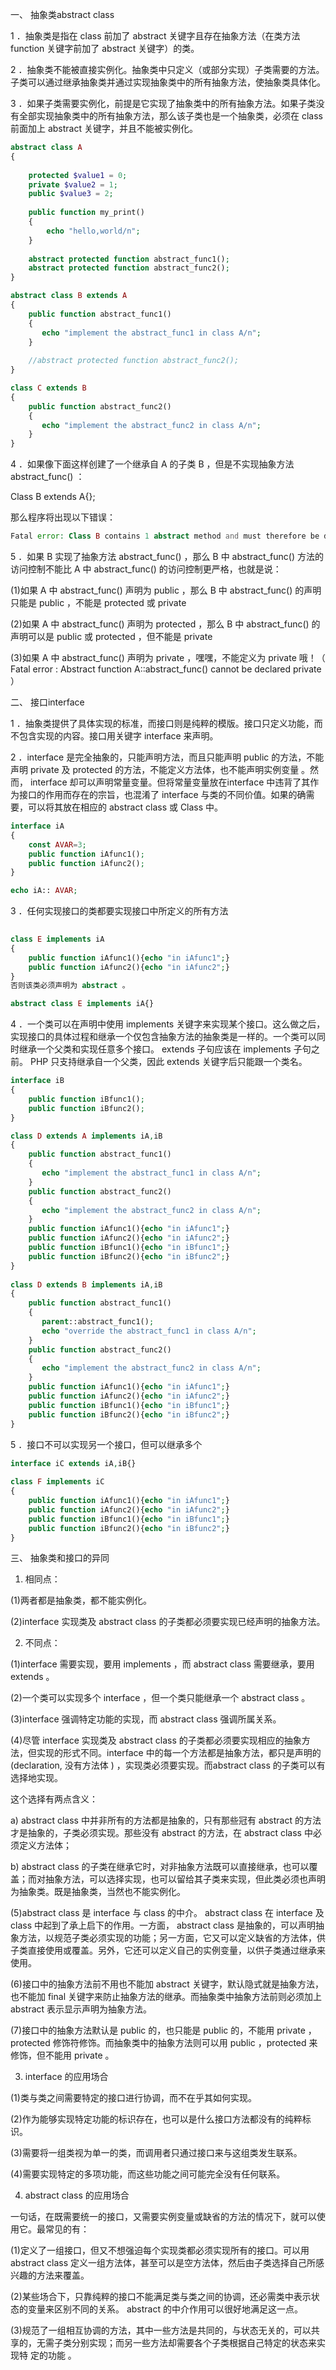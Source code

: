 一、 抽象类abstract class

1 ．抽象类是指在 class 前加了 abstract 关键字且存在抽象方法（在类方法 function 关键字前加了 abstract 关键字）的类。

2 ．抽象类不能被直接实例化。抽象类中只定义（或部分实现）子类需要的方法。子类可以通过继承抽象类并通过实现抽象类中的所有抽象方法，使抽象类具体化。

3 ．如果子类需要实例化，前提是它实现了抽象类中的所有抽象方法。如果子类没有全部实现抽象类中的所有抽象方法，那么该子类也是一个抽象类，必须在 class 前面加上 abstract 关键字，并且不能被实例化。

```php
abstract class A  
{  
      
    protected $value1 = 0;  
    private $value2 = 1;  
    public $value3 = 2;  
      
    public function my_print()  
    {  
        echo "hello,world/n";  
    }  
      
    abstract protected function abstract_func1();  
    abstract protected function abstract_func2();  
}

abstract class B extends A  
{  
    public function abstract_func1()  
    {  
       echo "implement the abstract_func1 in class A/n";  
    }  
      
    //abstract protected function abstract_func2();  
}

class C extends B  
{  
    public function abstract_func2()  
    {  
       echo "implement the abstract_func2 in class A/n";  
    }  
}  
```

4 ．如果像下面这样创建了一个继承自 A 的子类 B ，但是不实现抽象方法 abstract_func() ：
 
Class B extends A{}; 
 
那么程序将出现以下错误：

```php
Fatal error: Class B contains 1 abstract method and must therefore be declared abstract or implement the remaining methods (A::abstract_func)
```

5 ．如果 B 实现了抽象方法 abstract_func() ，那么 B 中 abstract_func() 方法的访问控制不能比 A 中 abstract_func() 的访问控制更严格，也就是说：

(1)如果 A 中 abstract_func() 声明为 public ，那么 B 中 abstract_func() 的声明只能是 public ，不能是 protected 或 private

(2)如果 A 中 abstract_func() 声明为 protected ，那么 B 中 abstract_func() 的声明可以是 public 或 protected ，但不能是 private

(3)如果 A 中 abstract_func() 声明为 private ，嘿嘿，不能定义为 private 哦！（ Fatal error : Abstract function A::abstract_func() cannot be declared private ）

二、 接口interface

1 ．抽象类提供了具体实现的标准，而接口则是纯粹的模版。接口只定义功能，而不包含实现的内容。接口用关键字 interface 来声明。

2 ．interface 是完全抽象的，只能声明方法，而且只能声明 public 的方法，不能声明 private 及 protected 的方法，不能定义方法体，也不能声明实例变量 。然而， interface 却可以声明常量变量。但将常量变量放在interface 中违背了其作为接口的作用而存在的宗旨，也混淆了 interface 与类的不同价值。如果的确需要，可以将其放在相应的 abstract class 或 Class 中。

```php
interface iA  
{  
    const AVAR=3;  
    public function iAfunc1();  
    public function iAfunc2();  
}

echo iA:: AVAR;  
```

3 ．任何实现接口的类都要实现接口中所定义的所有方法

```php
 
class E implements iA  
{  
    public function iAfunc1(){echo "in iAfunc1";}  
    public function iAfunc2(){echo "in iAfunc2";}  
}  
否则该类必须声明为 abstract 。
```

```php
abstract class E implements iA{}
```

4 ．一个类可以在声明中使用 implements 关键字来实现某个接口。这么做之后，实现接口的具体过程和继承一个仅包含抽象方法的抽象类是一样的。一个类可以同时继承一个父类和实现任意多个接口。 extends 子句应该在 implements 子句之前。 PHP 只支持继承自一个父类，因此 extends 关键字后只能跟一个类名。

```php
interface iB  
{  
    public function iBfunc1();  
    public function iBfunc2();  
}

class D extends A implements iA,iB  
{  
    public function abstract_func1()  
    {  
       echo "implement the abstract_func1 in class A/n";  
    }  
    public function abstract_func2()  
    {  
       echo "implement the abstract_func2 in class A/n";  
    }  
    public function iAfunc1(){echo "in iAfunc1";}  
    public function iAfunc2(){echo "in iAfunc2";}  
    public function iBfunc1(){echo "in iBfunc1";}  
    public function iBfunc2(){echo "in iBfunc2";}  
}
  
class D extends B implements iA,iB  
{  
    public function abstract_func1()  
    {  
       parent::abstract_func1();  
       echo "override the abstract_func1 in class A/n";  
    }  
    public function abstract_func2()  
    {  
       echo "implement the abstract_func2 in class A/n";  
    }  
    public function iAfunc1(){echo "in iAfunc1";}  
    public function iAfunc2(){echo "in iAfunc2";}  
    public function iBfunc1(){echo "in iBfunc1";}  
    public function iBfunc2(){echo "in iBfunc2";}  
}  
```

5 ．接口不可以实现另一个接口，但可以继承多个

```php
interface iC extends iA,iB{}
 
class F implements iC  
{  
    public function iAfunc1(){echo "in iAfunc1";}  
    public function iAfunc2(){echo "in iAfunc2";}  
    public function iBfunc1(){echo "in iBfunc1";}  
    public function iBfunc2(){echo "in iBfunc2";}  
}  
``` 

三、 抽象类和接口的异同

1. 相同点：

(1)两者都是抽象类，都不能实例化。

(2)interface 实现类及 abstract class 的子类都必须要实现已经声明的抽象方法。

2. 不同点：

(1)interface 需要实现，要用 implements ，而 abstract class 需要继承，要用 extends 。

(2)一个类可以实现多个 interface ，但一个类只能继承一个 abstract class 。

(3)interface 强调特定功能的实现，而 abstract class 强调所属关系。

(4)尽管 interface 实现类及 abstract class 的子类都必须要实现相应的抽象方法，但实现的形式不同。interface 中的每一个方法都是抽象方法，都只是声明的 (declaration, 没有方法体 ) ，实现类必须要实现。而abstract class 的子类可以有选择地实现。

这个选择有两点含义： 

a) abstract class 中并非所有的方法都是抽象的，只有那些冠有 abstract 的方法才是抽象的，子类必须实现。那些没有 abstract 的方法，在 abstract class 中必须定义方法体；

b) abstract class 的子类在继承它时，对非抽象方法既可以直接继承，也可以覆盖；而对抽象方法，可以选择实现，也可以留给其子类来实现，但此类必须也声明为抽象类。既是抽象类，当然也不能实例化。

(5)abstract class 是 interface 与 class 的中介。 abstract class 在 interface 及 class 中起到了承上启下的作用。一方面， abstract class 是抽象的，可以声明抽象方法，以规范子类必须实现的功能；另一方面，它又可以定义缺省的方法体，供子类直接使用或覆盖。另外，它还可以定义自己的实例变量，以供子类通过继承来使用。

(6)接口中的抽象方法前不用也不能加 abstract 关键字，默认隐式就是抽象方法，也不能加 final 关键字来防止抽象方法的继承。而抽象类中抽象方法前则必须加上 abstract 表示显示声明为抽象方法。

(7)接口中的抽象方法默认是 public 的，也只能是 public 的，不能用 private ， protected 修饰符修饰。而抽象类中的抽象方法则可以用 public ，protected 来修饰，但不能用 private 。

3. interface 的应用场合

(1)类与类之间需要特定的接口进行协调，而不在乎其如何实现。

(2)作为能够实现特定功能的标识存在，也可以是什么接口方法都没有的纯粹标识。

(3)需要将一组类视为单一的类，而调用者只通过接口来与这组类发生联系。

(4)需要实现特定的多项功能，而这些功能之间可能完全没有任何联系。

4. abstract class 的应用场合

一句话，在既需要统一的接口，又需要实例变量或缺省的方法的情况下，就可以使用它。最常见的有：

(1)定义了一组接口，但又不想强迫每个实现类都必须实现所有的接口。可以用 abstract class 定义一组方法体，甚至可以是空方法体，然后由子类选择自己所感兴趣的方法来覆盖。

(2)某些场合下，只靠纯粹的接口不能满足类与类之间的协调，还必需类中表示状态的变量来区别不同的关系。 abstract 的中介作用可以很好地满足这一点。

(3)规范了一组相互协调的方法，其中一些方法是共同的，与状态无关的，可以共享的，无需子类分别实现；而另一些方法却需要各个子类根据自己特定的状态来实现特 定的功能 。